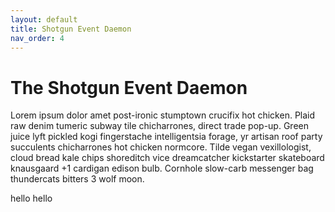 ```yaml
---
layout: default
title: Shotgun Event Daemon
nav_order: 4
---
```


# The Shotgun Event Daemon

Lorem ipsum dolor amet post-ironic stumptown crucifix hot chicken. Plaid raw denim tumeric subway tile chicharrones, direct trade pop-up. Green juice lyft pickled kogi fingerstache intelligentsia forage, yr artisan roof party succulents chicharrones hot chicken normcore. Tilde vegan vexillologist, cloud bread kale chips shoreditch vice dreamcatcher kickstarter skateboard knausgaard +1 cardigan edison bulb. Cornhole slow-carb messenger bag thundercats bitters 3 wolf moon.

hello hello

